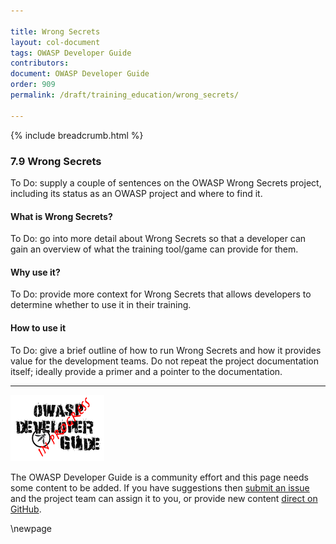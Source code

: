 ```yaml
---

title: Wrong Secrets
layout: col-document
tags: OWASP Developer Guide
contributors:
document: OWASP Developer Guide
order: 909
permalink: /draft/training_education/wrong_secrets/

---
```


{% include breadcrumb.html %}

### 7.9 Wrong Secrets

To Do: supply a couple of sentences on the OWASP Wrong Secrets project,
including its status as an OWASP project and where to find it.

#### What is Wrong Secrets?

To Do: go into more detail about Wrong Secrets so that a developer
can gain an overview of what the training tool/game can provide for them.

#### Why use it?

To Do: provide more context for Wrong Secrets that allows developers to determine whether to use it in their training.

#### How to use it

To Do: give a brief outline of how to run Wrong Secrets and how it provides value for the development teams.
Do not repeat the project documentation itself; ideally provide a primer and a pointer to the documentation.

----

![Developer Guide](../assets/images/dg_wip.png "OWASP Developer Guide")

The OWASP Developer Guide is a community effort and this page needs some content to be added.
If you have suggestions then [submit an issue][issue0909] and the project team can assign it to you,
or provide new content [direct on GitHub][edit0909].

[edit0909]: https://github.com/OWASP/www-project-developer-guide/blob/main/draft/09-training-education/09-wrong-secrets.md
[issue0909]: https://github.com/OWASP/www-project-developer-guide/issues/new?labels=enhancement&template=request.md&title=Update:%2009-training-education/09-wrong-secrets

\newpage
